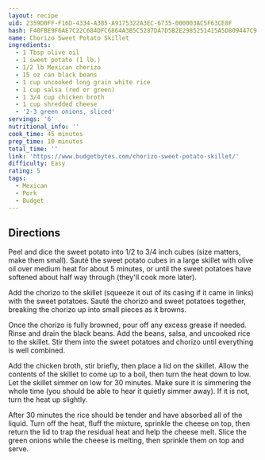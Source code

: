 ```yaml
---
layout: recipe
uid: 2359D0FF-F16D-4334-A385-A9175322A3EC-6735-000003AC5F63CE8F
hash: F40FBE9F6AE7C22C684DFC6864A3B5C5287DA7D5B2E2985251415A5D809447C9
name: Chorizo Sweet Potato Skillet
ingredients:
  - 1 Tbsp olive oil
  - 1 sweet potato (1 lb.)
  - 1/2 lb Mexican chorizo
  - 15 oz can black beans
  - 1 cup uncooked long grain white rice
  - 1 cup salsa (red or green)
  - 1 3/4 cup chicken broth
  - 1 cup shredded cheese
  - '2-3 green onions, sliced'
servings: '6'
nutritional_info: ''
cook_time: 45 minutes
prep_time: 10 minutes
total_time: ''
link: 'https://www.budgetbytes.com/chorizo-sweet-potato-skillet/'
difficulty: Easy
rating: 5
tags:
  - Mexican
  - Pork
  - Budget
---
```


## Directions

Peel and dice the sweet potato into 1/2 to 3/4 inch cubes (size matters, make them small). Sauté the sweet potato cubes in a large skillet with olive oil over medium heat for about 5 minutes, or until the sweet potatoes have softened about half way through (they'll cook more later).

Add the chorizo to the skillet (squeeze it out of its casing if it came in links) with the sweet potatoes. Sauté the chorizo and sweet potatoes together, breaking the chorizo up into small pieces as it browns.

Once the chorizo is fully browned, pour off any excess grease if needed. Rinse and drain the black beans. Add the beans, salsa, and uncooked rice to the skillet. Stir them into the sweet potatoes and chorizo until everything is well combined.

Add the chicken broth, stir briefly, then place a lid on the skillet. Allow the contents of the skillet to come up to a boil, then turn the heat down to low. Let the skillet simmer on low for 30 minutes. Make sure it is simmering the whole time (you should be able to hear it quietly simmer away). If it is not, turn the heat up slightly.

After 30 minutes the rice should be tender and have absorbed all of the liquid. Turn off the heat, fluff the mixture, sprinkle the cheese on top, then return the lid to trap the residual heat and help the cheese melt. Slice the green onions while the cheese is melting, then sprinkle them on top and serve.
